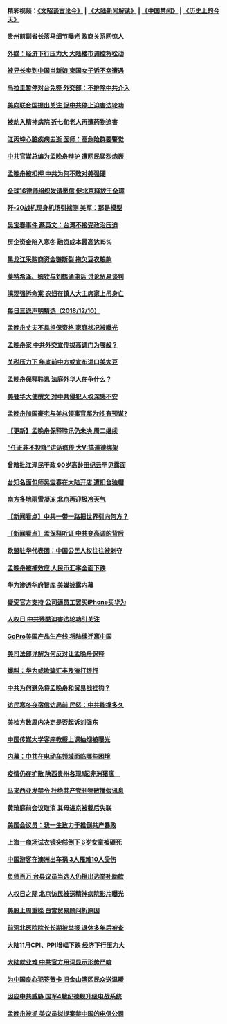 #### 精彩视频：[《文昭谈古论今》](https://github.com/gfw-breaker/wenzhao/blob/master/README.md?t=12111230) | [《大陆新闻解读》](https://github.com/gfw-breaker/ntdtv-comedy/blob/master/README.md?t=12111230) | [《中国禁闻》](https://github.com/gfw-breaker/ntdtv-news/blob/master/README.md?t=12111230) | [《历史上的今天》](https://github.com/gfw-breaker/today-in-history/blob/master/README.md?t=12111230) 

#### [贵州前副省长落马细节曝光 政商关系网惊人](../pages/nsc413/n10903568.md?t=12111230) 


#### [外媒：经济下行压力大 大陆楼市调控将松动](../pages/nsc413/n10903214.md?t=12111230) 

#### [被兄长卖到中国当新娘 柬国女子诉不幸遭遇](../pages/nsc413/n10903571.md?t=12111230) 

#### [乌拉圭暂停对台免签 外交部：不排除中共介入](../pages/nsc413/n10903287.md?t=12111230) 

#### [美向联合国提出关注 促中共停止迫害法轮功](../pages/nsc413/n10902768.md?t=12111230) 

#### [被劫入精神病院 近七旬老人再遭药物迫害](../pages/nsc413/n10895059.md?t=12111230) 

#### [江丙坤心脏疾病去逝 医师：高危险群要警觉](../pages/nsc413/n10903386.md?t=12111230) 

#### [中共官媒总编为孟晚舟辩护 遭网民猛烈炮轰](../pages/nsc413/n10903379.md?t=12111230) 

#### [孟晚舟被扣押 中共为何不敢对美强硬](../pages/nsc413/n10903117.md?t=12111230) 

#### [全球16律师组织发请愿信 促北京释放王全璋](../pages/nsc413/n10902934.md?t=12111230) 

#### [歼-20战机现身机场引揣测 美军：那是模型](../pages/nsc413/n10903152.md?t=12111230) 

#### [吴宝春事件 蔡英文：台湾不接受政治压迫](../pages/nsc413/n10903176.md?t=12111230) 

#### [房企资金陷入寒冬 融资成本最高达15%](../pages/nsc413/n10902673.md?t=12111230) 

#### [黑龙江采购商资金链断裂 拖欠豆农粮款](../pages/nsc413/n10902992.md?t=12111230) 

#### [莱特希泽、姆钦与刘鹤通电话 讨论贸易谈判](../pages/nsc413/n10902887.md?t=12111230) 

#### [滇现强拆命案 农妇在镇人大主席家上吊身亡](../pages/nsc413/n10902803.md?t=12111230) 

#### [每日三退声明精选（2018/12/10）](../pages/nsc413/n10902958.md?t=12111230) 

#### [孟晚舟丈夫不具担保资格 家庭状况被曝光](../pages/nsc413/n10902804.md?t=12111230) 

#### [孟晚舟案 中共外交宣传拔高调门为哪般？](../pages/nsc413/n10902536.md?t=12111230) 

#### [关税压力下 年底前中方或宣布进口美大豆](../pages/nsc413/n10902217.md?t=12111230) 

#### [孟晚舟保释聆讯 法庭外华人在争什么？](../pages/nsc413/n10902577.md?t=12111230) 

#### [美驻华大使撰文 对中共侵犯人权深感不安](../pages/nsc413/n10902576.md?t=12111230) 

#### [孟晚舟加国豪宅与美总领事官邸为邻 有预谋?](../pages/nsc413/n10902678.md?t=12111230) 

#### [【更新】孟晚舟保释聆讯仍未决 周二继续](../pages/nsc413/n10902280.md?t=12111230) 

#### [“任正非不投降”讲话疯传 大V:搞道德绑架](../pages/nsc413/n10902500.md?t=12111230) 

#### [曾暗批江泽民干政 90岁高龄田纪云罕见露面](../pages/nsc413/n10902371.md?t=12111230) 

#### [台知名面包师吴宝春在大陆开店 遭扣台独帽](../pages/nsc413/n10902159.md?t=12111230) 

#### [南方多地雨雪凝冻 北京再迎极冷天气](../pages/nsc413/n10902203.md?t=12111230) 

#### [【新闻看点】中共一带一路把世界引向何方？](../pages/nsc413/n10902174.md?t=12111230) 

#### [【新闻看点】孟保释听证 中共变高调的背后](../pages/nsc413/n10902083.md?t=12111230) 

#### [欧盟驻华代表团：中国公民人权往往被剥夺](../pages/nsc413/n10902220.md?t=12111230) 

#### [孟晚舟被捕效应 人民币汇率全面下跌](../pages/nsc413/n10901234.md?t=12111230) 

#### [华为渗透华府智库 美媒披露内幕](../pages/nsc413/n10902192.md?t=12111230) 

#### [疑受官方支持 公司逼员工罢买iPhone买华为](../pages/nsc413/n10901867.md?t=12111230) 

#### [人权日 中共残酷迫害法轮功引关注](../pages/nsc413/n10899900.md?t=12111230) 

#### [GoPro美国产品生产线 将陆续迁离中国](../pages/nsc413/n10902041.md?t=12111230) 

#### [美司法部详解为何反对让孟晚舟保释](../pages/nsc413/n10902113.md?t=12111230) 

#### [爆料：华为或欺骗汇丰及渣打银行](../pages/nsc413/n10902104.md?t=12111230) 

#### [中共为何避免将孟晚舟和贸易战挂钩？](../pages/nsc413/n10901942.md?t=12111230) 

#### [访民寒冬夜宿信访局前 民怒：中共能撑多久](../pages/nsc413/n10900516.md?t=12111230) 

#### [美检方数周内决定是否起诉刘强东](../pages/nsc413/n10902024.md?t=12111230) 


#### [中国传媒大学客座教授上课抽烟被曝光](../pages/nsc413/n10901767.md?t=12111230) 

#### [内幕：中共在电动车领域面临哪些困境](../pages/nsc413/n10899031.md?t=12111230) 

#### [疫情仍在扩散 陕西贵州各现1起非洲猪瘟　](../pages/nsc413/n10901467.md?t=12111230) 

#### [马来西亚发禁令 杜绝共产党刊物散播假讯息](../pages/nsc413/n10901784.md?t=12111230) 

#### [黄琦庭前会议取消 其母进京被截后失联](../pages/nsc413/n10901688.md?t=12111230) 

#### [美国会议员：我一生致力于推倒共产暴政](../pages/nsc413/n10900543.md?t=12111230) 

#### [上海一商场试衣镜突然倒下 6岁女童被砸死](../pages/nsc413/n10901589.md?t=12111230) 

#### [中国游客在澳洲出车祸 3人罹难10人受伤](../pages/nsc413/n10901425.md?t=12111230) 

#### [负债百万 台县议员当选人仍捐出选举补助款](../pages/nsc413/n10901602.md?t=12111230) 

#### [人权日之际 北京访民被送精神病院影片曝光](../pages/nsc413/n10900973.md?t=12111230) 

#### [美股上周重挫 白宫贸易顾问析原因](../pages/nsc413/n10900589.md?t=12111230) 

#### [前河北医院院长长期被举报 退休多年后被查](../pages/nsc413/n10901125.md?t=12111230) 

#### [大陆11月CPI、PPI增幅下跌 经济下行压力大](../pages/nsc413/n10900751.md?t=12111230) 

#### [大陆就业难 中共官方用词显示形势严峻](../pages/nsc413/n10900734.md?t=12111230) 

#### [为中国良心犯签贺卡 旧金山湾区民众送温暖](../pages/nsc413/n10901106.md?t=12111230) 

#### [因应中共威胁 国军4艘纪德舰升级电战系统](../pages/nsc413/n10900688.md?t=12111230) 

#### [孟晚舟被抓 美议员拟提案禁中国的电信公司](../pages/nsc413/n10900836.md?t=12111230) 

